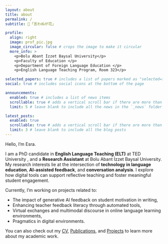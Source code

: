 ```yaml
---
layout: about
title: about
permalink: /
subtitle: 🌸「言わぬが花」

profile:
  align: right
  image: prof_pic.jpg
  image_circular: false # crops the image to make it circular
  more_info: >
    <p>Bolu Abant İzzet Baysal University</p>
    <p>Faculty of Education </p>
    <p>Department of Foreign Language Education </p>
    <p>English Language Teaching Program, Room 323</p>

selected_papers: true # includes a list of papers marked as "selected={true}"
social: true # includes social icons at the bottom of the page

announcements:
  enabled: true # includes a list of news items
  scrollable: true # adds a vertical scroll bar if there are more than 3 news items
  limit: 5 # leave blank to include all the news in the `_news` folder

latest_posts:
  enabled: true
  scrollable: true # adds a vertical scroll bar if there are more than 3 new posts items
  limit: 3 # leave blank to include all the blog posts
---
```


Hello, I’m Esra.

I am a PhD candidate in **English Language Teaching (ELT)** at TED University , and a **Research Assistant** at Bolu Abant İzzet Baysal University. My research interests lie at the intersection of **technology in language education**, **AI-assisted feedback**, and **conversation analysis**. I explore how digital tools can support reflective teaching and foster meaningful student engagement.

Currently, I’m working on projects related to:
- The impact of generative AI feedback on student motivation in writing,
- Enhancing teacher feedback literacy through automated tools,
- Virtual exchanges and multimodal discourse in online language learning environments,
- Pragmatics in digital environments.

You can also check out my [CV](/cv), [Publications](/publications), and [Projects](/projects) to learn more about my academic work.

